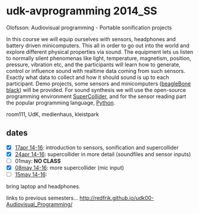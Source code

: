 udk-avprogramming 2014_SS
=========================

Olofsson: Audiovisual programming - Portable sonification projects

In this course we will equip ourselves with sensors, headphones and battery driven minicomputers. This all in order to go out into the world and explore different physical properties via sound. The equipment lets us listen to normally silent phenomenas like light, temperature, magnetism, position, pressure, vibration etc, and the participants will learn how to generate, control or influence sound with realtime data coming from such sensors.
Exactly what data to collect and how it should sound is up to each participant. Demo projects, some sensors and minicomputers ([beagleBone black](http://beagleboard.org/Products/BeagleBone%20Black)) will be provided. For sound synthesis we will use the open-source programming environment [SuperCollider](http://supercollider.github.io), and for the sensor reading part the popular programming language, [Python](https://www.python.org).

room111, UdK, medienhaus, kleistpark

dates
-----
- [x] [17apr 14-16](https://github.com/redFrik/udk11-Portable_sonification_projects/tree/master/udk140417): introduction to sensors, sonification and supercollider
- [x] [24apr 14-16](https://github.com/redFrik/udk11-Portable_sonification_projects/tree/master/udk140424): supercollider in more detail (soundfiles and sensor inputs)
- [ ] 01may: **NO CLASS**
- [x] [08may 14-16](https://github.com/redFrik/udk11-Portable_sonification_projects/tree/master/udk140508): more supercollider (mic input)
- [ ] [15may 14-16](https://github.com/redFrik/udk11-Portable_sonification_projects/tree/master/udk140515): 

bring laptop and headphones.


links to previous semesters... <http://redfrik.github.io/udk00-Audiovisual_Programming/>
